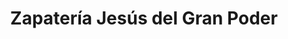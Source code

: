 ---
title: "Zapatería Jesús del Gran Poder"
url: /catacocha/zapateria-jesus-del-gran-poder/
shop: Schuhe
---